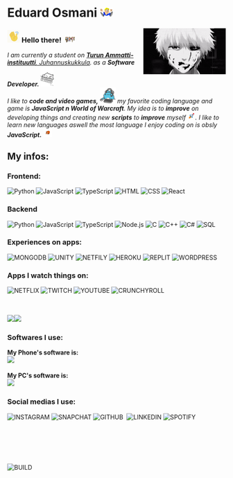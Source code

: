 # Eduard Osmani&nbsp;<img src="https://github.com/Eduuxx/eduuxx/blob/main/Assets/dancin.gif" width="30px">

<img align="right" alt="PC GIF" src="https://github.com/Eduuxx/eduuxx/blob/main/Assets/kaneki.gif" width="190" />

### <img src="https://github.com/Eduuxx/eduuxx/blob/main/Assets/wave.gif" width="29px"> **Hello there!** &nbsp;<img src="https://github.com/Eduuxx/eduuxx/blob/main/Assets/people.gif" width="24px">
<p>
  <em>
    I am currently a student on <a href="https://www.turkuai.fi/"> <b>Turun Ammatti-instituutti</b>, Juhannuskukkula</a>.  
    as a <b>Software Developer.</b> <img src="https://github.com/Eduuxx/eduuxx/blob/main/Assets/typing.gif" width="30px"><br> I like to <b>code and video games,</b>&nbsp;<img src="https://github.com/Eduuxx/eduuxx/blob/main/Assets/gaming.gif" width="36px">  my favorite coding language and game is <b>JavaScript n World of Warcraft</b>.
    My idea is to <b>improve</b> on developing things and creating new <b>scripts</b> to 
    <b>improve</b> myself <img src="https://github.com/Eduuxx/eduuxx/blob/main/Assets/skyrocket.gif" width="18px">. I like to learn new languages aswell 
    the most language I enjoy coding on is obsly <b>JavaScript.</b> <img src="https://github.com/Eduuxx/eduuxx/blob/main/Assets/end.gif" width="20px">
  </em>  
</p>

## My infos:
### Frontend:

![Python](https://img.shields.io/badge/Python-14354C?style=for-the-badge&logo=python&logoColor=white)
![JavaScript](https://img.shields.io/badge/JavaScript-F7DF1E?style=for-the-badge&logo=javascript&logoColor=black)
![TypeScript](https://img.shields.io/badge/TypeScript-007ACC?style=for-the-badge&logo=typescript&logoColor=white)
![HTML](https://img.shields.io/badge/HTML5-E34F26?style=for-the-badge&logo=html5&logoColor=white)
![CSS](	https://img.shields.io/badge/CSS3-1572B6?style=for-the-badge&logo=css3&logoColor=white)
![React](https://img.shields.io/badge/React-20232A?style=for-the-badge&logo=react&logoColor=61DAFB)

### Backend

![Python](https://img.shields.io/badge/Python-14354C?style=for-the-badge&logo=python&logoColor=white)
![JavaScript](https://img.shields.io/badge/JavaScript-F7DF1E?style=for-the-badge&logo=javascript&logoColor=black)
![TypeScript](https://img.shields.io/badge/TypeScript-007ACC?style=for-the-badge&logo=typescript&logoColor=white)
![Node.js](https://img.shields.io/badge/Node.js-43853D?style=for-the-badge&logo=node.js&logoColor=white)
![C](https://img.shields.io/badge/C-00599C?style=for-the-badge&logo=c&logoColor=white)
![C++](https://img.shields.io/badge/C%2B%2B-00599C?style=for-the-badge&logo=c%2B%2B&logoColor=white)
![C#](https://img.shields.io/badge/C%23-239120?style=for-the-badge&logo=c-sharp&logoColor=white)
![SQL](https://img.shields.io/badge/MySQL-00000F?style=for-the-badge&logo=mysql&logoColor=white)


### Experiences on apps:
![MONGODB](	https://img.shields.io/badge/MongoDB-4EA94B?style=for-the-badge&logo=mongodb&logoColor=white)
![UNITY](https://img.shields.io/badge/Unity-100000?style=for-the-badge&logo=unity&logoColor=white)
![NETFILY](https://img.shields.io/badge/Netlify-00C7B7?style=for-the-badge&logo=netlify&logoColor=white)
![HEROKU](https://img.shields.io/badge/Heroku-430098?style=for-the-badge&logo=heroku&logoColor=white)
![REPLIT](https://img.shields.io/badge/replit-667881?style=for-the-badge&logo=replit&logoColor=white)
![WORDPRESS](https://img.shields.io/badge/Wordpress-21759B?style=for-the-badge&logo=wordpress&logoColor=white)

### Apps I watch things on:
![NETFLIX](https://img.shields.io/badge/Netflix-E50914?style=for-the-badge&logo=netflix&logoColor=white)
![TWITCH](https://img.shields.io/badge/Twitch-9146FF?style=for-the-badge&logo=twitch&logoColor=white)
![YOUTUBE](https://img.shields.io/badge/YouTube-FF0000?style=for-the-badge&logo=youtube&logoColor=white)
![CRUNCHYROLL](https://img.shields.io/badge/Crunchyroll-F47521?style=for-the-badge&logo=crunchyroll&logoColor=white)
<br><br><br>

<a href=""><img height="137px" src="https://github-readme-stats.vercel.app/api?username=eduuxx&amp;show_icons=true&amp;title_color=fff&amp;icon_color=79ff97&amp;text_color=9f9f9f&amp;bg_color=151515" /><!-- wi*quL3fcV --><img height="137px" src="https://github-readme-stats.vercel.app/api/top-langs/?username=eduuxx&hide=html&hide_title=true&hide_border=true&layout=compact&langs_count=6&exclude_repo=comp426,Redventures-Movie-Quotes&text_color=9f9f9f&icon_color=151515&bg_color=151515&theme=graywhite" /></a>

### Softwares I use:
<b>My Phone's software is:</b> <br> ![](https://img.shields.io/badge/iOS-000000?style=for-the-badge&logo=ios&logoColor=white)
<br><br>
<b>My PC's software is:</b> <br> ![](https://img.shields.io/badge/Windows-0078D6?style=for-the-badge&logo=windows&logoColor=white)

### Social medias I use:
![INSTAGRAM](https://img.shields.io/badge/Instagram-E4405F?style=for-the-badge&logo=instagram&logoColor=white)
![SNAPCHAT](https://img.shields.io/badge/Snapchat-FFFC00?style=for-the-badge&logo=snapchat&logoColor=white)
![GITHUB](https://img.shields.io/badge/GitHub-100000?style=for-the-badge&logo=github&logoColor=white)
![]()
![LINKEDIN](https://img.shields.io/badge/LinkedIn-0077B5?style=for-the-badge&logo=linkedin&logoColor=white)
![SPOTIFY](https://img.shields.io/badge/Spotify-1ED760?&style=for-the-badge&logo=spotify&logoColor=white)


<br><br><br><br><br>
![BUILD](http://ForTheBadge.com/images/badges/built-by-developers.svg)
